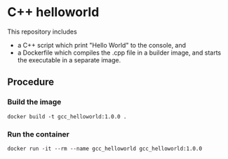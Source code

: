 # C++ helloworld

This repository includes
- a C++ script which print "Hello World" to the console, and
- a Dockerfile which compiles the .cpp file in a builder image, and starts the executable in a separate image.

## Procedure

### Build the image

```
docker build -t gcc_helloworld:1.0.0 .
```

### Run the container

```
docker run -it --rm --name gcc_helloworld gcc_helloworld:1.0.0
```